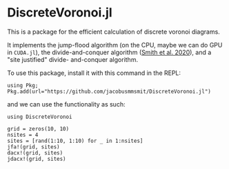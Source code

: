 # DiscreteVoronoi.jl

This is a package for the efficient calculation of discrete voronoi diagrams.

It implements the jump-flood algorithm (on the CPU, maybe we can do GPU in `CUDA.jl`),
the divide-and-conquer algorithm ([Smith et al. 2020](https://www.ncbi.nlm.nih.gov/pmc/articles/PMC7840081/)), and a "site justified" divide-
and-conquer algorithm.

To use this package, install it with this command in the REPL:
```
using Pkg; Pkg.add(url="https://github.com/jacobusmmsmit/DiscreteVoronoi.jl")
```
and we can use the functionality as such:
```
using DiscreteVoronoi

grid = zeros(10, 10)
nsites = 4
sites = [rand(1:10, 1:10) for _ in 1:nsites]
jfa!(grid, sites)
dacx!(grid, sites)
jdacx!(grid, sites)
```
